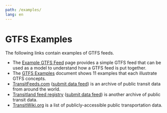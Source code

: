 ```yaml
---
path: /examples/
lang: en
---
```

# GTFS Examples

The following links contain examples of GTFS feeds.

* The [Example GTFS Feed](https://github.com/google/transit/tree/master/gtfs/spec/en/examples) page provides a simple GTFS feed that can be used as a model to understand how a GTFS feed is put together.
* The [GTFS Examples](http://bit.ly/gtfs-examples) document shows 11 examples that each illustrate GTFS concepts.
* [TransitFeeds.com](https://transitfeeds.com/) ([submit data feed](https://transitfeeds.com/submit)) is an archive of public transit data from around the world.
* [Transitland feed registry](https://transit.land/feed-registry/) ([submit data feed](https://transit.land/feed-registry/feeds/new)) is another archive of public transit data. 
* [TransitWiki.org](https://www.transitwiki.org/TransitWiki/index.php/Publicly-accessible_public_transportation_data) is a list of publicly-accessible public transportation data. 
